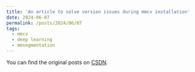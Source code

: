 ```yaml
---
title: 'An article to solve version issues during mmcv installation'
date: 2024-06-07
permalink: /posts/2024/06/07
tags:
  - mmcv
  - deep learning
  - mmsegmentation
---
```


You can find the original posts on [CSDN](https://blog.csdn.net/weixin_47986386/article/details/139535811?spm=1001.2014.3001.5501).
